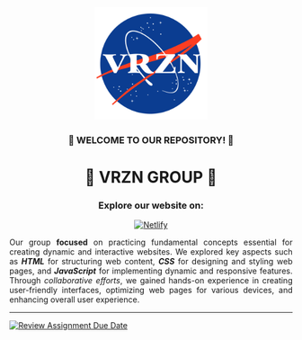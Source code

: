 <div align="center">

<img src="https://github.com/PUP-BSIT/exercise-12-vrzn_webdev/blob/ce2ac1a1a8d020b0826d81aaca0a2a22a98d6ffd/img/vrzn.png" alt="VRZN Logo" width="200" height="200">

### 👋 WELCOME TO OUR REPOSITORY! 👋

# 🚀 VRZN GROUP 🚀

### Explore our website on:

[![Netlify](https://img.shields.io/badge/Netlify-Visit-brightgreen?style=for-the-badge&logo=netlify)](https://vrzn.netlify.app/)

</div>

<div align="justify">

Our group **focused** on practicing fundamental concepts essential for creating dynamic and interactive websites. We explored key aspects such as **_HTML_** for structuring web content, **_CSS_** for designing and styling web pages, and **_JavaScript_** for implementing dynamic and responsive features. Through _collaborative efforts_, we gained hands-on experience in creating user-friendly interfaces, optimizing web pages for various devices, and enhancing overall user experience.

 </div>

---

[![Review Assignment Due Date](https://classroom.github.com/assets/deadline-readme-button-24ddc0f5d75046c5622901739e7c5dd533143b0c8e959d652212380cedb1ea36.svg)](https://classroom.github.com/a/sk5Li_ri)
